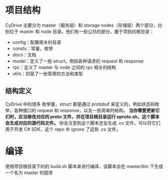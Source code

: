# 项目结构
CyDrive 主要分为 master（服务层）和 storage nodes（存储层）两个部分，分别位于 master 和 node 目录。他们有一些公共的部分，置于项目的根目录：
- config：配置相关的目录
- consts：常量，枚举
- docs：文档
- model：定义了一些 struct，例如各种请求的 request 和 response
- rpc：定义了 master 与 node 之间的 rpc 相关的结构
- utils：封装了一些常用的方法和类型

## 结构定义
CyDrive 中的很多 枚举量，struct 都是通过 protobuf 来定义的，例如状态码枚举，各种接口的 request 和 response，以及一些简单的结构。 **当你需要更新它们时，应当修改对应的 proto 文件，并在项目根目录运行 uproto.sh，这个脚本会生成对应的源代码文件。** 你会注意到这个脚本还会生成 .cs 文件，可以将它们用于开发 C# SDK，这个 repo 中 ignore 了这些 .cs 文件。

# 编译
使用项目根目录下的的 build.sh 脚本来进行编译，该脚本会在 master/bin 下生成一个名为 master 的程序